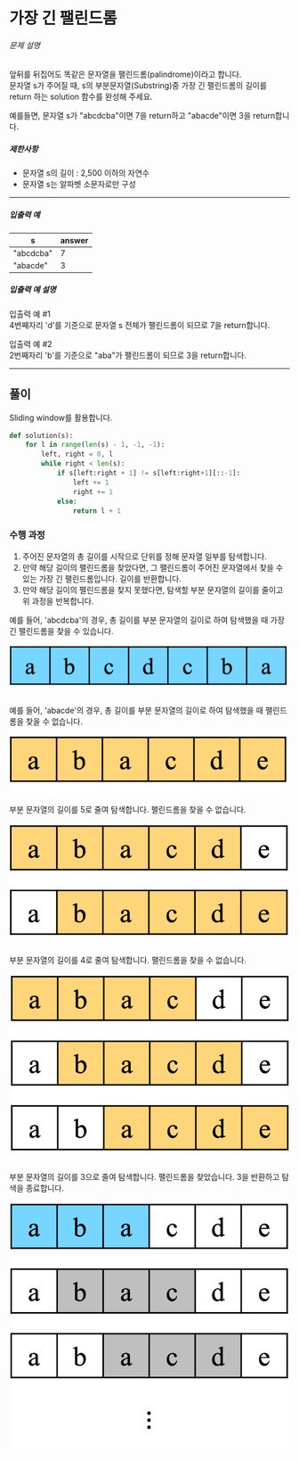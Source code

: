 # 가장 긴 팰린드롬

<div class="guide-section-description">
      <h6 class="guide-section-title">문제 설명</h6>
      <div class="markdown solarized-dark"><p>앞뒤를 뒤집어도 똑같은 문자열을 팰린드롬(palindrome)이라고 합니다.<br>
문자열 s가 주어질 때, s의 부분문자열(Substring)중 가장 긴 팰린드롬의 길이를 return 하는 solution 함수를 완성해 주세요.</p>

<p>예를들면, 문자열 s가 "abcdcba"이면 7을 return하고 "abacde"이면 3을 return합니다.</p>

<h5>제한사항</h5>

<ul>
<li>문자열 s의 길이 : 2,500 이하의 자연수</li>
<li>문자열 s는 알파벳 소문자로만 구성</li>
</ul>

<hr>

<h5>입출력 예</h5>
<table class="table">
        <thead><tr>
<th>s</th>
<th>answer</th>
</tr>
</thead>
        <tbody><tr>
<td>"abcdcba"</td>
<td>7</td>
</tr>
<tr>
<td>"abacde"</td>
<td>3</td>
</tr>
</tbody>
      </table>
<h5>입출력 예 설명</h5>

<p>입출력 예 #1<br>
4번째자리 'd'를 기준으로 문자열 s 전체가 팰린드롬이 되므로 7을 return합니다.</p>

<p>입출력 예 #2<br>
2번째자리 'b'를 기준으로 "aba"가 팰린드롬이 되므로 3을 return합니다.</p>
</div>
    </div>

***

## 풀이

Sliding window를 활용합니다.

```Python
def solution(s):
    for l in range(len(s) - 1, -1, -1):
        left, right = 0, l
        while right < len(s):
            if s[left:right + 1] != s[left:right+1][::-1]:
                left += 1
                right += 1
            else:
                return l + 1
```

### 수행 과정

1. 주어진 문자열의 총 길이를 시작으로 단위를 정해 문자열 일부를 탐색합니다.
2. 만약 해당 길이의 팰린드롬을 찾았다면, 그 팰린드롬이 주어진 문자열에서 찾을 수 있는 가장 긴 팰린드롬입니다. 길이를 반환합니다.
3. 만약 해당 길이의 팰린드롬을 찾지 못했다면, 탐색할 부분 문자열의 길이를 줄이고 위 과정을 반복합니다.

예를 들어, 'abcdcba'의 경우, 총 길이를 부분 문자열의 길이로 하여 탐색했을 때 가장 긴 팰린드롬을 찾을 수 있습니다.

![abcdcba](https://github.com/ymnseol/problem-solving/blob/main/images/programmers_12904_1.png)

예를 들어, 'abacde'의 경우, 총 길이를 부분 문자열의 길이로 하여 탐색했을 때 팰린드롬을 찾을 수 없습니다.

![abacde-6](https://github.com/ymnseol/problem-solving/blob/main/images/programmers_12904_2.png)

부분 문자열의 길이를 5로 줄여 탐색합니다. 팰린드롬을 찾을 수 없습니다.

![abacde-5](https://github.com/ymnseol/problem-solving/blob/main/images/programmers_12904_3.png)

부분 문자열의 길이를 4로 줄여 탐색합니다. 팰린드롬을 찾을 수 없습니다.

![abacde-4](https://github.com/ymnseol/problem-solving/blob/main/images/programmers_12904_4.png)

부분 문자열의 길이를 3으로 줄여 탐색합니다. 팰린드롬을 찾았습니다. 3을 반환하고 탐색을 종료합니다.

![abacde-3](https://github.com/ymnseol/problem-solving/blob/main/images/programmers_12904_5.png)
